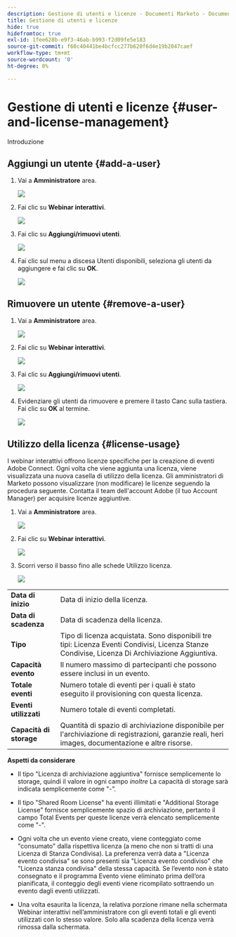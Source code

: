 ```yaml
---
description: Gestione di utenti e licenze - Documenti Marketo - Documentazione del prodotto
title: Gestione di utenti e licenze
hide: true
hidefromtoc: true
exl-id: 1fee628b-e9f3-46ab-b993-f2d09fe5e183
source-git-commit: f60c40441be4bcfcc277b620f6d4e19b2047caef
workflow-type: tm+mt
source-wordcount: '0'
ht-degree: 0%

---
```


# Gestione di utenti e licenze {#user-and-license-management}

Introduzione

## Aggiungi un utente {#add-a-user}

1. Vai a **Amministratore** area.

   ![](assets/user-and-license-management-1.png)

1. Fai clic su **Webinar interattivi**.

   ![](assets/user-and-license-management-2.png)

1. Fai clic su **Aggiungi/rimuovi utenti**.

   ![](assets/user-and-license-management-3.png)

1. Fai clic sul menu a discesa Utenti disponibili, seleziona gli utenti da aggiungere e fai clic su **OK**.

   ![](assets/user-and-license-management-4.png)

## Rimuovere un utente {#remove-a-user}

1. Vai a **Amministratore** area.

   ![](assets/user-and-license-management-5.png)

1. Fai clic su **Webinar interattivi**.

   ![](assets/user-and-license-management-6.png)

1. Fai clic su **Aggiungi/rimuovi utenti**.

   ![](assets/user-and-license-management-7.png)

1. Evidenziare gli utenti da rimuovere e premere il tasto Canc sulla tastiera. Fai clic su **OK** al termine.

   ![](assets/user-and-license-management-8.png)

## Utilizzo della licenza {#license-usage}

I webinar interattivi offrono licenze specifiche per la creazione di eventi Adobe Connect. Ogni volta che viene aggiunta una licenza, viene visualizzata una nuova casella di utilizzo della licenza. Gli amministratori di Marketo possono visualizzare (non modificare) le licenze seguendo la procedura seguente. Contatta il team dell&#39;account Adobe (il tuo Account Manager) per acquisire licenze aggiuntive.

1. Vai a **Amministratore** area.

   ![](assets/user-and-license-management-9.png)

1. Fai clic su **Webinar interattivi**.

   ![](assets/user-and-license-management-10.png)

1. Scorri verso il basso fino alle schede Utilizzo licenza.

   ![](assets/user-and-license-management-11.png)

<table> 
  <tr> 
   <td><b>Data di inizio</b></td>
   <td>Data di inizio della licenza.</td>
  </tr>
  <tr> 
   <td><b>Data di scadenza</b></td>
   <td>Data di scadenza della licenza.</td>
  </tr>
  <tr> 
   <td><b>Tipo</b></td>
   <td>Tipo di licenza acquistata. Sono disponibili tre tipi: Licenza Eventi Condivisi, Licenza Stanze Condivise, Licenza Di Archiviazione Aggiuntiva.</td>
  </tr>
  <tr> 
   <td><b>Capacità evento</b></td>
   <td>Il numero massimo di partecipanti che possono essere inclusi in un evento.</td>
  </tr>
  <tr> 
   <td><b>Totale eventi</b></td>
   <td>Numero totale di eventi per i quali è stato eseguito il provisioning con questa licenza.</td>
  </tr>
  <tr> 
   <td><b>Eventi utilizzati</b></td>
   <td>Numero totale di eventi completati.</td>
  </tr>
  <tr> 
   <td><b>Capacità di storage</b></td>
   <td>Quantità di spazio di archiviazione disponibile per l'archiviazione di registrazioni, garanzie reali, heri images, documentazione e altre risorse.</td>
  </tr>
  </tbody>
</table>

**Aspetti da considerare**

* Il tipo &quot;Licenza di archiviazione aggiuntiva&quot; fornisce semplicemente lo storage, quindi il valore in ogni campo _inoltre_ La capacità di storage sarà indicata semplicemente come &quot;-&quot;.

* Il tipo &quot;Shared Room License&quot; ha eventi illimitati e &quot;Additional Storage License&quot; fornisce semplicemente spazio di archiviazione, pertanto il campo Total Events per queste licenze verrà elencato semplicemente come &quot;-&quot;.

* Ogni volta che un evento viene creato, viene conteggiato come &quot;consumato&quot; dalla rispettiva licenza (a meno che non si tratti di una Licenza di Stanza Condivisa). La preferenza verrà data a &quot;Licenza evento condivisa&quot; se sono presenti sia &quot;Licenza evento condiviso&quot; che &quot;Licenza stanza condivisa&quot; della stessa capacità. Se l’evento non è stato consegnato e il programma Evento viene eliminato prima dell’ora pianificata, il conteggio degli eventi viene ricompilato sottraendo un evento dagli eventi utilizzati.

* Una volta esaurita la licenza, la relativa porzione rimane nella schermata Webinar interattivi nell’amministratore con gli eventi totali e gli eventi utilizzati con lo stesso valore. Solo alla scadenza della licenza verrà rimossa dalla schermata.
